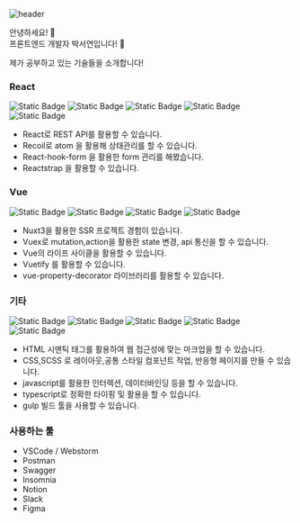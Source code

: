 ![header](https://capsule-render.vercel.app/api?type=transparent&color=black&height=100&section=header&text=Hello,%20World!&fontSize=30&animation=twinkling&fontAlign=11)

안녕하세요! 👋 <br>
프론트엔드 개발자 박서연입니다! 🙌 <br>

제가 공부하고 있는 기술들을 소개합니다! <br>

### React
![Static Badge](https://img.shields.io/badge/React-%237A89F7) ![Static Badge](https://img.shields.io/badge/React--query-%23463FC6)
 ![Static Badge](https://img.shields.io/badge/Recoil-%233FB7C6) ![Static Badge](https://img.shields.io/badge/React--hook--form-%2356A4E6)
 ![Static Badge](https://img.shields.io/badge/Reactstrap-%233B82EE)



- React로 REST API를 활용할 수 있습니다.
- Recoil로 atom 을 활용해 상태관리를 할 수 있습니다.
- React-hook-form 을 활용한 form 관리를 해봤습니다.
- Reactstrap 을 활용할 수 있습니다.


### Vue
![Static Badge](https://img.shields.io/badge/Vue-%2341B96F) ![Static Badge](https://img.shields.io/badge/Vuex-%233E9245) ![Static Badge](https://img.shields.io/badge/Nuxt-%23DF59D) ![Static Badge](https://img.shields.io/badge/Vuetify-%2375BF7C)



- Nuxt3을 활용한 SSR 프로젝트 경험이 있습니다.
- Vuex로 mutation,action을 활용한 state 변경, api 통신을 할 수 있습니다.
- Vue의 라이프 사이클을 활용할 수 있습니다.
- Vuetify 를 활용할 수 있습니다.
- vue-property-decorator 라이브러리를 활용할 수 있습니다.

### 기타
![Static Badge](https://img.shields.io/badge/HTML-%23E35D57) ![Static Badge](https://img.shields.io/badge/CSS-%234761F3) ![Static Badge](https://img.shields.io/badge/SCSS-%23EE74C9) ![Static Badge](https://img.shields.io/badge/JavaScript-%23EEDE74) ![Static Badge](https://img.shields.io/badge/TypeScript-%2374C4EE)

- HTML 시맨틱 태그를 활용하여 웹 접근성에 맞는 마크업을 할 수 있습니다.
- CSS,SCSS 로 레이아웃,공통 스타일 컴포넌트 작업, 반응형 페이지를 만들 수 있습니다.
- javascript를 활용한 인터렉션, 데이터바인딩 등을 할 수 있습니다.
- typescript로 정확한 타이핑 및 활용을 할 수 있습니다.
- gulp 빌드 툴을 사용할 수 있습니다.

### 사용하는 툴
- VSCode / Webstorm
- Postman
- Swagger
- Insomnia
- Notion
- Slack
- Figma
 




